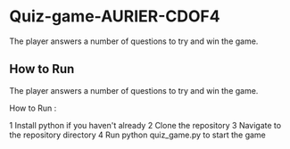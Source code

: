 # Quiz-game-AURIER-CDOF4
The player answers a number of questions to try and win the game.
 

## How to Run

The player answers a number of questions to try and win the game.

How to Run :

1    Install python if you haven't already
2    Clone the repository
3   Navigate to the repository directory
4  Run python quiz_game.py to start the game

